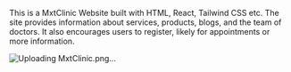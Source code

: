 This is a MxtClinic Website built with HTML, React, Tailwind CSS etc. The site provides information about services, products, blogs, and the team of doctors. It also encourages users to register, likely for appointments or more information. 


![Uploading MxtClinic.png…]()

